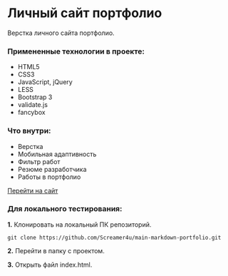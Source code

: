 # Личный сайт портфолио

Верстка личного сайта портфолио.

### Примененные технологии в проекте:

* HTML5
* CSS3
* JavaScript, jQuery
* LESS
* Bootstrap 3
* validate.js
* fancybox

### Что внутри:

* Верстка
* Мобильная адаптивность
* Фильтр работ
* Резюме разработчика
* Работы в портфолио

[Перейти на сайт](http://websweet.ru/personal/)

### Для локального тестирования:

**1.** Клонировать на локальный ПК репозиторий.

```git clone https://github.com/Screamer4u/main-markdown-portfolio.git```

**2.** Перейти в папку с проектом.

**3.** Открыть файл index.html.
